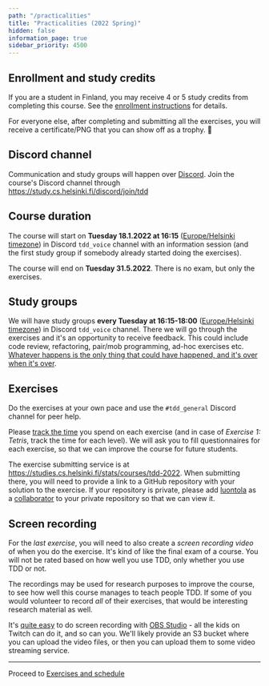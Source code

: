 ```yaml
---
path: "/practicalities"
title: "Practicalities (2022 Spring)"
hidden: false
information_page: true
sidebar_priority: 4500
---
```


## Enrollment and study credits

If you are a student in Finland, you may receive 4 or 5 study credits from completing this course. See the [enrollment instructions](/enrollment) for details.

For everyone else, after completing and submitting all the exercises, you will receive a certificate/PNG that you can show off as a trophy. 🏅


## Discord channel

Communication and study groups will happen over [Discord](https://discord.com/). Join the course's Discord channel through https://study.cs.helsinki.fi/discord/join/tdd


## Course duration

The course will start on **Tuesday 18.1.2022 at 16:15** ([Europe/Helsinki timezone](https://www.timeanddate.com/worldclock/finland/helsinki)) in Discord `tdd_voice` channel with an information session (and the first study group if somebody already started doing the exercises).

The course will end on **Tuesday 31.5.2022**. There is no exam, but only the exercises.


## Study groups

We will have study groups **every Tuesday at 16:15-18:00** ([Europe/Helsinki timezone](https://www.timeanddate.com/worldclock/finland/helsinki)) in Discord `tdd_voice` channel. There we will go through the exercises and it's an opportunity to receive feedback. This could include code review, refactoring, pair/mob programming, ad-hoc exercises etc. [Whatever happens is the only thing that could have happened, and it's over when it's over](https://www.youtube.com/watch?v=M_jhcvCYBbg).


## Exercises

Do the exercises at your own pace and use the `#tdd_general` Discord channel for peer help.

Please [track the time](https://www.mytasktimer.com/) you spend on each exercise (and in case of *Exercise 1: Tetris*, track the time for each level). We will ask you to fill questionnaires for each exercise, so that we can improve the course for future students.

The exercise submitting service is at <https://studies.cs.helsinki.fi/stats/courses/tdd-2022>. When submitting there, you will need to provide a link to a GitHub repository with your solution to the exercise. If your repository is private, please add [luontola](https://github.com/luontola) as a [collaborator](https://docs.github.com/en/account-and-profile/setting-up-and-managing-your-github-user-account/managing-access-to-your-personal-repositories/inviting-collaborators-to-a-personal-repository) to your private repository so that we can view it.


## Screen recording

For the *last exercise*, you will need to also create a *screen recording video* of when you do the exercise. It's kind of like the final exam of a course. You will not be rated based on how well you use TDD, only whether you use TDD or not.

The recordings may be used for research purposes to improve the course, to see how well this course manages to teach people TDD. If some of you would volunteer to record *all* of their exercises, that would be interesting research material as well.

It's [quite easy](https://obsproject.com/wiki/OBS-Studio-Quickstart) to do screen recording with [OBS Studio](https://obsproject.com/) - all the kids on Twitch can do it, and so can you. We'll likely provide an S3 bucket where you can upload the video files, or then you can upload them to some video streaming service.

---

Proceed to [Exercises and schedule](/exercises)
